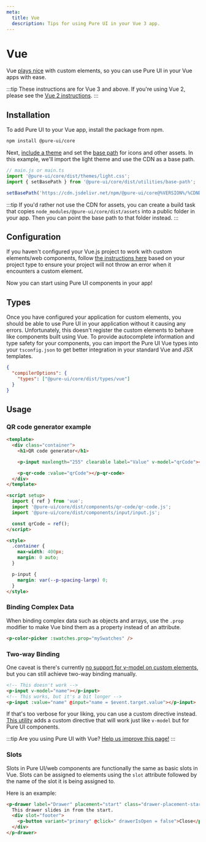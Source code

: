 ```yaml
---
meta:
  title: Vue
  description: Tips for using Pure UI in your Vue 3 app.
---
```


# Vue

Vue [plays nice](https://custom-elements-everywhere.com/#vue) with custom elements, so you can use Pure UI in your Vue apps with ease.

:::tip
These instructions are for Vue 3 and above. If you're using Vue 2, please see the [Vue 2 instructions](/frameworks/vue-2).
:::

## Installation

To add Pure UI to your Vue app, install the package from npm.

```bash
npm install @pure-ui/core
```

Next, [include a theme](/getting-started/themes) and set the [base path](/getting-started/installation#setting-the-base-path) for icons and other assets. In this example, we'll import the light theme and use the CDN as a base path.

```jsx
// main.js or main.ts
import '@pure-ui/core/dist/themes/light.css';
import { setBasePath } from '@pure-ui/core/dist/utilities/base-path';

setBasePath('https://cdn.jsdelivr.net/npm/@pure-ui/core@%VERSION%/%CDNDIR%/');
```

:::tip
If you'd rather not use the CDN for assets, you can create a build task that copies `node_modules/@pure-ui/core/dist/assets` into a public folder in your app. Then you can point the base path to that folder instead.
:::

## Configuration

If you haven't configured your Vue.js project to work with custom elements/web components, follow [the instructions here](https://vuejs.org/guide/extras/web-components.html#using-custom-elements-in-vue) based on your project type to ensure your project will not throw an error when it encounters a custom element.

Now you can start using Pure UI components in your app!

## Types

Once you have configured your application for custom elements, you should be able to use Pure UI in your application without it causing any errors. Unfortunately, this doesn't register the custom elements to behave like components built using Vue. To provide autocomplete information and type safety for your components, you can import the Pure UI Vue types into your `tsconfig.json` to get better integration in your standard Vue and JSX templates.

```json
{
  "compilerOptions": {
    "types": ["@pure-ui/core/dist/types/vue"]
  }
}
```

## Usage

### QR code generator example

```html
<template>
  <div class="container">
    <h1>QR code generator</h1>

    <p-input maxlength="255" clearable label="Value" v-model="qrCode"></p-input>

    <p-qr-code :value="qrCode"></p-qr-code>
  </div>
</template>

<script setup>
  import { ref } from 'vue';
  import '@pure-ui/core/dist/components/qr-code/qr-code.js';
  import '@pure-ui/core/dist/components/input/input.js';

  const qrCode = ref();
</script>

<style>
  .container {
    max-width: 400px;
    margin: 0 auto;
  }

  p-input {
    margin: var(--p-spacing-large) 0;
  }
</style>
```

### Binding Complex Data

When binding complex data such as objects and arrays, use the `.prop` modifier to make Vue bind them as a property instead of an attribute.

```html
<p-color-picker :swatches.prop="mySwatches" />
```

### Two-way Binding

One caveat is there's currently [no support for v-model on custom elements](https://github.com/vuejs/vue/issues/7830), but you can still achieve two-way binding manually.

```html
<!-- This doesn't work -->
<p-input v-model="name"></p-input>
<!-- This works, but it's a bit longer -->
<p-input :value="name" @input="name = $event.target.value"></p-input>
```

If that's too verbose for your liking, you can use a custom directive instead. [This utility](https://www.npmjs.com/package/@shoelace-style/vue-p-model) adds a custom directive that will work just like `v-model` but for Pure UI components.

:::tip
Are you using Pure UI with Vue? [Help us improve this page!](https://github.com/ssjblue197/pure-ui/blob/next/docs/frameworks/vue.md)
:::

### Slots

Slots in Pure UI/web components are functionally the same as basic slots in Vue. Slots can be assigned to elements using the `slot` attribute followed by the name of the slot it is being assigned to.

Here is an example:

```html
<p-drawer label="Drawer" placement="start" class="drawer-placement-start" :open="drawerIsOpen">
  This drawer slides in from the start.
  <div slot="footer">
    <p-button variant="primary" @click=" drawerIsOpen = false">Close</p-button>
  </div>
</p-drawer>
```
